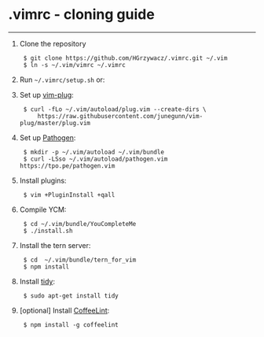 .vimrc - cloning guide
======
-------------------------------

1. Clone the repository

        $ git clone https://github.com/HGrzywacz/.vimrc.git ~/.vim
        $ ln -s ~/.vim/vimrc ~/.vimrc

2. Run `~/.vimrc/setup.sh` or:

2. Set up [vim-plug]:

        $ curl -fLo ~/.vim/autoload/plug.vim --create-dirs \
            https://raw.githubusercontent.com/junegunn/vim-plug/master/plug.vim

3. Set up [Pathogen]:

        $ mkdir -p ~/.vim/autoload ~/.vim/bundle
        $ curl -LSso ~/.vim/autoload/pathogen.vim https://tpo.pe/pathogen.vim

4. Install plugins:

        $ vim +PluginInstall +qall

5. Compile YCM:

        $ cd ~/.vim/bundle/YouCompleteMe
        $ ./install.sh

6. Install the tern server:

        $ cd  ~/.vim/bundle/tern_for_vim
        $ npm install

7. Install [tidy]:

        $ sudo apt-get install tidy

8. [optional] Install [CoffeeLint]:

        $ npm install -g coffeelint

[vim-plug]:https://github.com/junegunn/vim-plug
[Pathogen]:https://github.com/tpope/vim-pathogen
[CoffeeLint]:http://www.coffeelint.org/
[tidy]:http://tidy.sourceforge.net/
